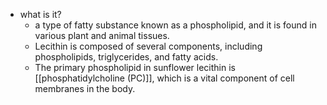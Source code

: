   * what is it?
    * a type of fatty substance known as a phospholipid, and it is found in various plant and animal tissues.
    * Lecithin is composed of several components, including phospholipids, triglycerides, and fatty acids.
    * The primary phospholipid in sunflower lecithin is [[phosphatidylcholine (PC)]], which is a vital component of cell membranes in the body.